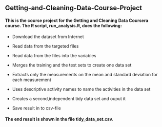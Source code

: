 ## Getting-and-Cleaning-Data-Course-Project
#### This is the course project for the Getting and Cleaning Data Coursera course. The R script, run_analysis.R, does the following:

 * Download the dataset from Internet
 
 * Read data from the targeted files
 
 * Read data from the files into the variables
 
 * Merges the training and the test sets to create one data set
 
 * Extracts only the measurements on the mean and standard deviation for each measurement
 
 * Uses descriptive activity names to name the activities in the data set
 
 * Creates a second,independent tidy data set and ouput it
 
 * Save result in to csv-file
 

#### The end result is shown in the file tidy_data_set.csv.
